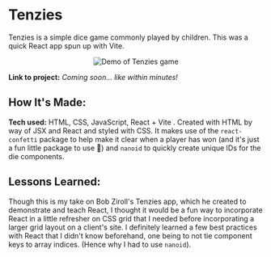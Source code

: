 # Tenzies
Tenzies is a simple dice game commonly played by children. This was a quick React app spun up with Vite.

<p align="center">
<img src="src/assets/demo.gif" alt="Demo of Tenzies game">
</p>

**Link to project:** *Coming soon... like within minutes!*
## How It's Made:

**Tech used:** HTML, CSS, JavaScript, React + Vite
.
Created with HTML by way of JSX and React and styled with CSS.
It makes use of the `react-confetti` package to help make it clear when a player has won (and it's just a fun little package to use 🙂)
and `nanoid` to quickly create unique IDs for the die components. 

## Lessons Learned:
Though this is my take on Bob Ziroll's Tenzies app, which he created to demonstrate and teach React, I thought it would be a fun way to incorporate React in a little refresher on CSS grid that I needed before incorporating a larger grid layout on a client's site. I definitely learned a few best practices with React that I didn't know beforehand, one being to not tie component keys to array indices. (Hence why I had to use `nanoid`).



